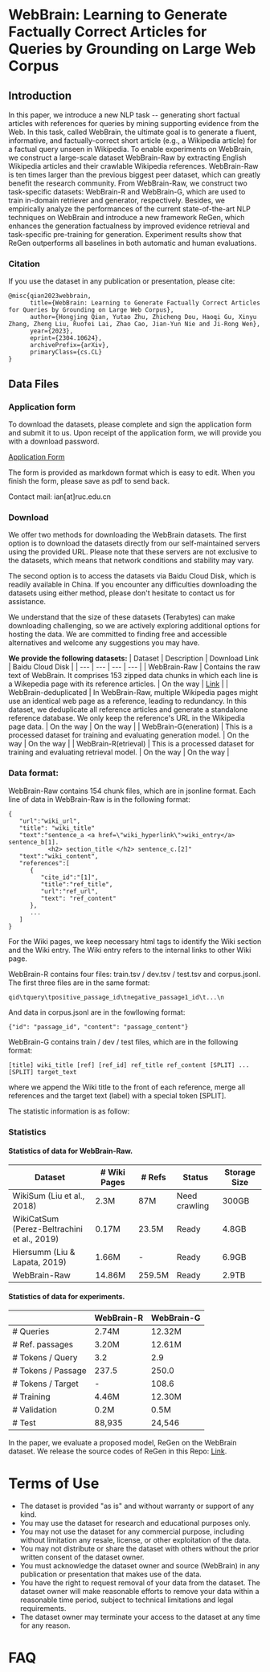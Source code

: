 # WebBrain: Learning to Generate Factually Correct Articles for Queries by Grounding on Large Web Corpus



## Introduction
In this paper, we introduce a new NLP task -- generating short factual articles with references for queries by mining supporting evidence from the Web. In this task, called WebBrain, the ultimate goal is to generate a fluent, informative, and factually-correct short article (e.g., a Wikipedia article) for a factual query unseen in Wikipedia. To enable experiments on WebBrain, we construct a large-scale dataset WebBrain-Raw by extracting English Wikipedia articles and their crawlable Wikipedia references. WebBrain-Raw is ten times larger than the previous biggest peer dataset, which can greatly benefit the research community. From WebBrain-Raw, we construct two task-specific datasets: WebBrain-R and WebBrain-G, which are used to train in-domain retriever and generator, respectively. Besides, we empirically analyze the performances of the current state-of-the-art NLP techniques on WebBrain and introduce a new framework ReGen, which enhances the generation factualness by improved evidence retrieval and task-specific pre-training for generation. Experiment results show that ReGen outperforms all baselines in both automatic and human evaluations.

### Citation

If you use the dataset in any publication or presentation, please cite:

```
@misc{qian2023webbrain,
      title={WebBrain: Learning to Generate Factually Correct Articles for Queries by Grounding on Large Web Corpus}, 
      author={Hongjing Qian, Yutao Zhu, Zhicheng Dou, Haoqi Gu, Xinyu Zhang, Zheng Liu, Ruofei Lai, Zhao Cao, Jian-Yun Nie and Ji-Rong Wen},
      year={2023},
      eprint={2304.10624},
      archivePrefix={arXiv},
      primaryClass={cs.CL}
}
```

## Data Files

### Application form

To download the datasets, please complete and sign the application form and submit it to us. Upon receipt of the application form, we will provide you with a download password.

[Application Form](https://github.com/qhjqhj00/WebBrain-Data/blob/main/application_form.md)

The form is provided as markdown format which is easy to edit. When you finish the form, please save as pdf to send back.

Contact mail: ian[at]ruc.edu.cn


### Download
We offer two methods for downloading the WebBrain datasets. The first option is to download the datasets directly from our self-maintained servers using the provided URL. Please note that these servers are not exclusive to the datasets, which means that network conditions and stability may vary.

The second option is to access the datasets via Baidu Cloud Disk, which is readily available in China. If you encounter any difficulties downloading the datasets using either method, please don't hesitate to contact us for assistance.

We understand that the size of these datasets (Terabytes) can make downloading challenging, so we are actively exploring additional options for hosting the data. We are committed to finding free and accessible alternatives and welcome any suggestions you may have.


**We provide the following datasets:**
| Dataset | Description | Download Link | Baidu Cloud Disk |
| --- | --- | --- | --- |
| WebBrain-Raw | Contains the raw text of WebBrain. It comprises 153 zipped data chunks in which each line is a Wikepedia page with its reference articles. | On the way | [Link](https://pan.baidu.com/s/1P-292IHuV9XMujIzPp82vw) |
| WebBrain-deduplicated | In WebBrain-Raw, multiple Wikipedia pages might use an identical web page as a reference, leading to redundancy. In this dataset, we deduplicate all reference articles and generate a standalone reference database. We only keep the reference's URL in the Wikipedia page data. | On the way | On the way |
| WebBrain-G(eneration) | This is a processed dataset for training and evaluating generation model. | On the way | On the way |
| WebBrain-R(etrieval) | This is a processed dataset for training and evaluating retrieval model. | On the way | On the way |

### Data format:
WebBrain-Raw contains 154 chunk files, which are in jsonline format.
Each line of data in WebBrain-Raw is in the following format:
```
{
   "url":"wiki_url",
   "title": "wiki_title"
   "text":"sentence_a <a href=\"wiki_hyperlink\">wiki_entry</a> sentence_b[1].
           <h2> section_title </h2> sentence_c.[2]"
   "text":"wiki_content",
   "references":[
      {
         "cite_id":"[1]",
         "title":"ref_title",
         "url":"ref_url",
         "text": "ref_content"
      },
      ...
   ]
}
```
For the Wiki pages, we keep necessary html tags to identify the Wiki section and the Wiki entry. The Wiki entry refers to the internal links to other Wiki page. 

WebBrain-R contains four files: train.tsv / dev.tsv / test.tsv and corpus.jsonl. 
The first three files are in the same format:
```
qid\tquery\tpositive_passage_id\tnegative_passage1_id\t...\n
```
And data in corpus.jsonl are in the fowllowing format:
```
{"id": "passage_id", "content": "passage_content"}
```

WebBrain-G contains train / dev / test files, which are in the following format:

```
[title] wiki_title [ref] [ref_id] ref_title ref_content [SPLIT] ... [SPLIT] target_text 
```
where we append the Wiki title to the front of each reference, merge all references and the target text (label) with a special token [SPLIT].


The statistic information is as follow:

### Statistics
#### Statistics of data for WebBrain-Raw.
| Dataset     | \# Wiki Pages | \# Refs   | Status        | Storage Size |
| ----------- | ------------- | ---------| ------------ | ------------ |
| WikiSum (Liu et al., 2018)      | 2.3M          | 87M      | Need crawling | 300GB        |
| WikiCatSum (Perez-Beltrachini et al., 2019) | 0.17M  | 23.5M    | Ready        | 4.8GB        |
| Hiersumm (Liu & Lapata, 2019)   | 1.66M | -        | Ready        | 6.9GB        |
| WebBrain-Raw | 14.86M        | 259.5M   | Ready        | 2.9TB        | 

#### Statistics of data for experiments.

|                       | WebBrain-R | WebBrain-G |
|-----------------------|------------|------------|
| \# Queries            | 2.74M      | 12.32M     |
| \# Ref. passages      | 3.20M      | 12.61M     |
| \# Tokens / Query     | 3.2        | 2.9        |
| \# Tokens / Passage   | 237.5      | 250.0      |
| \# Tokens / Target    | -          | 108.6      |
| \# Training           | 4.46M      | 12.30M     |
| \# Validation         | 0.2M       | 0.5M       |
| \# Test               | 88,935     | 24,546     |

In the paper, we evaluate a proposed model, ReGen on the WebBrain dataset. We release the source codes of ReGen in this Repo: [Link](https://github.com/qhjqhj00/WebBrain).

# Terms of Use

- The dataset is provided "as is" and without warranty or support of any kind.
- You may use the dataset for research and educational purposes only.
- You may not use the dataset for any commercial purpose, including without limitation any resale, license, or other exploitation of the data.
- You may not distribute or share the dataset with others without the prior written consent of the dataset owner.
- You must acknowledge the dataset owner and source (WebBrain) in any publication or presentation that makes use of the data.
- You have the right to request removal of your data from the dataset. The dataset owner will make reasonable efforts to remove your data within a reasonable time period, subject to technical limitations and legal requirements.
- The dataset owner may terminate your access to the dataset at any time for any reason.

# FAQ




